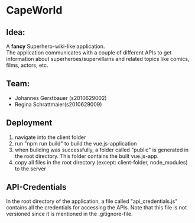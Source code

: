 # CapeWorld

## Idea:

A **fancy** Superhero-wiki-like application.  
The application communicates with a couple of different APIs to get information about superheroes/supervillains and related topics like comics, films, actors, etc.

## Team:

- Johannes Gerstbauer (s2010629002)
- Regina Schrattmaier(s2010629009)

## Deployment

1. navigate into the client folder
2. run "npm run build" to build the vue.js-application
3. when building was successfully, a folder called "public" is generated in the root directory. This folder contains the built vue.js-app.
4. copy all files in the root directory (except: client-folder, node_modules) to the server

## API-Credentials

In the root directory of the application, a file called "api_credentials.js" contains all the credentials for accessing the APIs. Note that this file is not versioned since it is mentioned in the .gitignore-file.
